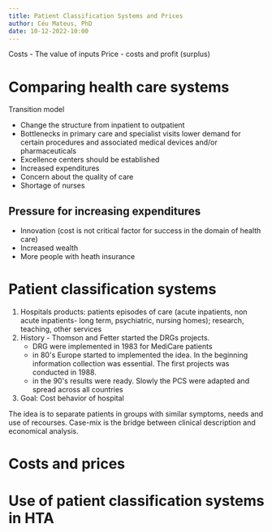 ```yaml
---
title: Patient Classification Systems and Prices
author: Céu Mateus, PhD
date: 10-12-2022-10:00
---
```


Costs - The value of inputs 
Price - costs and profit (surplus)

# Comparing health care systems
Transition model 
- Change the structure from inpatient to outpatient
- Bottlenecks in primary care and specialist visits lower demand for certain procedures and associated medical devices and/or pharmaceuticals 
- Excellence centers should be established 
- Increased expenditures 
- Concern about the quality of care 
- Shortage of nurses 


## Pressure for increasing expenditures
- Innovation (cost is not critical factor for success in the domain of health care)
- Increased wealth 
- More people with heath insurance

# Patient classification systems

1. Hospitals products: patients episodes of care (acute inpatients, non acute inpatients- long term, psychiatric, nursing homes); research, teaching, other services
2. History - Thomson and Fetter started the DRGs projects.
    - DRG were implemented in 1983 for MediCare patients 
    - in 80's Europe started to implemented the idea. In the beginning information collection was essential. The first projects was conducted in 1988. 
    - in the 90's results were ready. Slowly the PCS were adapted and spread across all countries 
3. Goal: Cost behavior of hospital 

The idea is to separate patients in groups with similar symptoms, needs and use of recourses. 
Case-mix is the bridge between clinical description and economical analysis. 
# Costs and prices

# Use of patient classification systems in HTA